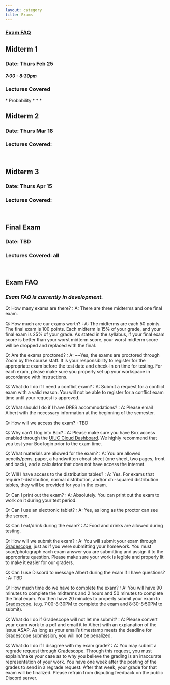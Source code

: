 ```yaml
---
layout: category
title: Exams
---
```


<h3><a href="#Exam-FAQ">Exam FAQ</a></h3>

<h2>Midterm 1</h2>
<h3>Date: Thurs Feb 25</h3>
<h5>7:00 - 8:30pm</h5>
<h3>Lectures Covered</h3>
* Probability
* 
* 
*

<br>
<h2>Midterm 2</h2>
<h3>Date: Thurs Mar 18 </h3>
<h3>Lectures Covered: </h3>

<br>
<h2>Midterm 3</h2>
<h3>Date: Thurs Apr 15</h3>
<h3>Lectures Covered: </h3>

<br>
<h2>Final Exam</h2>
<h3>Date: TBD</h3>
<h3>Lectures Covered: all </h3>

<br>
<h2 id = "Exam-FAQ"> Exam FAQ </h2>

<h3> <i> <b> Exam FAQ is currently in development. </b> </i> </h3>

Q: How many exams are there?
: A: There are three midterms and one final exam.

Q: How much are our exams worth?
: A: The midterms are each 50 points. The final exam is 100 points. Each midterm is 15% of your grade, and your final exam is 25% of your grade. As stated in the syllabus, if your final exam score is better than your worst midterm score, your worst midterm score will be dropped and replaced with the final.

Q: Are the exams proctored?
: A: ~~Yes, the exams are proctored through Zoom by the course staff. It is your responsibility to register for the appropriate exam before the test date and check-in on time for testing. For each exam, please make sure you properly set up your workspace in accordance with instructions.


Q: What do I do if I need a conflict exam?
: A: Submit a request for a conflict exam with a valid reason. You will not be able to register for a conflict exam time until your request is approved.

Q: What should I do if I have DRES accommodations?
: A: Please email Albert with the necessary information at the beginning of the semester.

Q: How will we access the exam?
: TBD

Q: Why can’t I log into Box?
: A: Please make sure you have Box access enabled through the [UIUC Cloud Dashboard](https://cloud-dashboard.illinois.edu/). We highly recommend that you test your Box login prior to the exam time.

Q: What materials are allowed for the exam?
: A: You are allowed pencils/pens, paper, a handwritten cheat sheet (one sheet, two pages, front and back), and a calculator that does not have access the internet.

Q: WIll I have access to the distribution tables?
: A: Yes. For exams that require t-distribution, normal distribution, and/or chi-squared distribution tables, they will be provided for you in the exam.

Q: Can I print out the exam?
: A: Absolutely. You can print out the exam to work on it during your test period.

Q: Can I use an electronic tablet?
: A: Yes, as long as the proctor can see the screen.

Q: Can I eat/drink during the exam?
: A: Food and drinks are allowed during testing.

Q: How will we submit the exam?
: A: You will submit your exam through [Gradescope](https://www.gradescope.com/), just as if you were submitting your homework. You must scan/photograph each exam answer you are submitting and assign it to the appropriate question. Please make sure your work is legible and properly lit to make it easier for our graders.

Q: Can I use Discord to message Albert during the exam if I have questions?
: A: TBD

Q: How much time do we have to complete the exam?
: A: You will have 90 minutes to complete the midterms and 2 hours and 50 minutes to complete the final exam. You then have 20 minutes to properly submit your exam to [Gradescope](https://www.gradescope.com/). (e.g. 7:00-8:30PM to complete the exam and 8:30-8:50PM to submit).

Q: What do I do if Gradescope will not let me submit?
: A: Please convert your exam work to a pdf and email it to Albert with an explanation of the issue ASAP. As long as your email’s timestamp meets the deadline for Gradescope submission, you will not be penalized.

Q: What do I do if I disagree with my exam grade?
: A: You may submit a regrade request through [Gradescope](https://www.gradescope.com/). Through this request, you must explain/make your case as to why you believe the grading is an inaccurate representation of your work. You have one week after the posting of the grades to send in a regrade request. After that week, your grade for that exam will be finalized. Please refrain from disputing feedback on the public Discord server.
